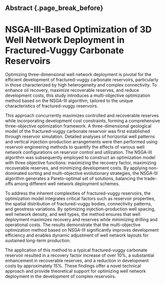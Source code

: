 ## Abstract {.page_break_before}

# NSGA-III-Based Optimization of 3D Well Network Deployment in Fractured-Vuggy Carbonate Reservoirs

Optimizing three-dimensional well network deployment is pivotal for the efficient development of fractured-vuggy carbonate reservoirs, particularly in those characterized by high heterogeneity and complex connectivity. To enhance oil recovery, maximize recoverable reserves, and reduce development costs, this study introduces a multi-objective optimization method based on the NSGA-III algorithm, tailored to the unique characteristics of fractured-vuggy reservoirs.

This approach concurrently maximizes controlled and recoverable reserves while incorporating development cost constraints, forming a comprehensive three-objective optimization framework. A three-dimensional geological model of the fractured-vuggy carbonate reservoir was first established through reservoir simulation. Detailed analyses of horizontal well patterns and vertical injection-production arrangements were then performed using reservoir engineering methods to quantify the effects of various well network configurations on reservoir control and utilization. The NSGA-III algorithm was subsequently employed to construct an optimization model with three objective functions: maximizing the recovery factor, maximizing recoverable reserves, and minimizing development costs. By applying non-dominated sorting and multi-objective evolutionary strategies, the NSGA-III algorithm generates a Pareto-optimal set of solutions, balancing the trade-offs among different well network deployment schemes.

To address the inherent complexities of fractured-vuggy reservoirs, the optimization model integrates critical factors such as reservoir properties, the spatial distribution of fractured-vuggy bodies, connectivity patterns, and geostress variations. By optimizing injection-production well spacing, well network density, and well types, the method ensures that well deployment maximizes recovery and reserves while minimizing drilling and operational costs. The results demonstrate that the multi-objective optimization method based on NSGA-III significantly improves development efficiency and enables dynamic adjustment of well network layouts for sustained long-term production.

The application of this method to a typical fractured-vuggy carbonate reservoir resulted in a recovery factor increase of over 10%, a substantial enhancement in recoverable reserves, and a reduction in development costs by approximately 15%. These findings offer a novel technical approach and provide theoretical support for optimizing well network deployment in the development of complex reservoirs.


